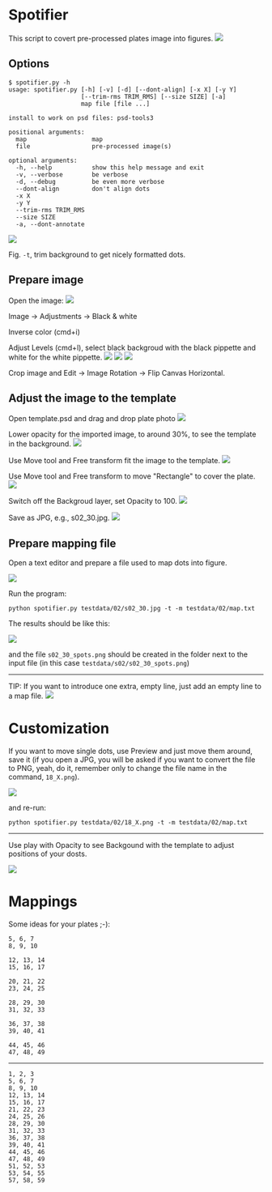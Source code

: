 # Spotifier
This script to covert pre-processed plates image into figures.
![](imgs/yWwr8DqnXT.gif)

## Options

    $ spotifier.py -h
    usage: spotifier.py [-h] [-v] [-d] [--dont-align] [-x X] [-y Y]
                        [--trim-rms TRIM_RMS] [--size SIZE] [-a]
                        map file [file ...]

    install to work on psd files: psd-tools3

    positional arguments:
      map                  map
      file                 pre-processed image(s)

    optional arguments:
      -h, --help           show this help message and exit
      -v, --verbose        be verbose
      -d, --debug          be even more verbose
      --dont-align         don't align dots
      -x X
      -y Y
      --trim-rms TRIM_RMS
      --size SIZE
      -a, --dont-annotate

![](imgs/jyvsjrgxpe.gif)

Fig. `-t`,  trim background to get nicely formatted dots.

## Prepare image
Open the image:
![](imgs/200618_Screen_Shot_2020-06-18_at_2.08.30_PM.png)

Image -> Adjustments -> Black & white

Inverse color (cmd+i) 

Adjust Levels (cmd+l), select black backgroud with the black pippette and white for the white pippette.
![](imgs/200618_Screen_Shot_2020-06-18_at_2.08.56_PM.png)
![](imgs/200618_Screen_Shot_2020-06-18_at_2.09.17_PM.png)
![](imgs/200618_Screen_Shot_2020-06-18_at_2.11.34_PM.png)

Crop image and Edit -> Image Rotation -> Flip Canvas Horizontal.

## Adjust the image to the template
Open template.psd and drag and drop plate photo
![](imgs/200618_Screen_Shot_2020-06-18_at_2.13.27_PM.png)

Lower opacity for the imported image, to around 30%, to see the template in the background.
![](imgs/200618_Screen_Shot_2020-06-18_at_2.14.06_PM.png)

Use Move tool and Free transform fit the image to the template.
![](imgs/200618_Screen_Shot_2020-06-18_at_2.16.09_PM.png)

Use Move tool and Free transform to move "Rectangle" to cover the plate.
![](imgs/200618_Screen_Shot_2020-06-18_at_2.23.08_PM.png)

Switch off the Backgroud layer, set Opacity to 100.
![](imgs/200618_Screen_Shot_2020-06-18_at_2.24.11_PM.png)

Save as JPG, e.g., s02_30.jpg.
![](imgs/200618_Screen_Shot_2020-06-18_at_2.25.17_PM.png)

## Prepare mapping file
Open a text editor and prepare a file used to map dots into figure. 

![](imgs/200618_Screen_Shot_2020-06-18_at_2.33.10_PM.png)

Run the program:

    python spotifier.py testdata/02/s02_30.jpg -t -m testdata/02/map.txt

The results should be like this:

![](imgs/200618_Screen_Shot_2020-06-18_at_3.03.08_PM.png)

and the file `s02_30_spots.png` should be created in the folder next to the input file (in this case `testdata/s02/s02_30_spots.png`)

-------------------------------------------------------------------------------

TIP: If you want to introduce one extra, empty line, just add an empty line to a map file.
![](imgs/map_empty.png)

# Customization

If you want to move single dots, use Preview and just move them around, save it (if you open a JPG, you will be asked if you want to convert the file to PNG, yeah, do it, remember only to change the file name in the command, `18_X.png`).

![](imgs/fix.png)

and re-run:

	python spotifier.py testdata/02/18_X.png -t -m testdata/02/map.txt

-------------------------------------------------------------------------------

Use play with Opacity to see Backgound with the template to adjust positions of your dosts.

![](imgs/opacity.png)

# Mappings
Some ideas for your plates ;-):

    5, 6, 7
    8, 9, 10

    12, 13, 14
    15, 16, 17

    20, 21, 22
    23, 24, 25

    28, 29, 30
    31, 32, 33

    36, 37, 38
    39, 40, 41

    44, 45, 46
    47, 48, 49
    
-------------------------------------------------------------------------------

    1, 2, 3
    5, 6, 7
    8, 9, 10
    12, 13, 14
    15, 16, 17
    21, 22, 23
    24, 25, 26
    28, 29, 30
    31, 32, 33
    36, 37, 38
    39, 40, 41
    44, 45, 46
    47, 48, 49
    51, 52, 53
    53, 54, 55
    57, 58, 59
    
